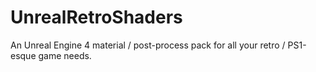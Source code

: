 # UnrealRetroShaders
An Unreal Engine 4 material / post-process pack for all your retro / PS1-esque game needs.
